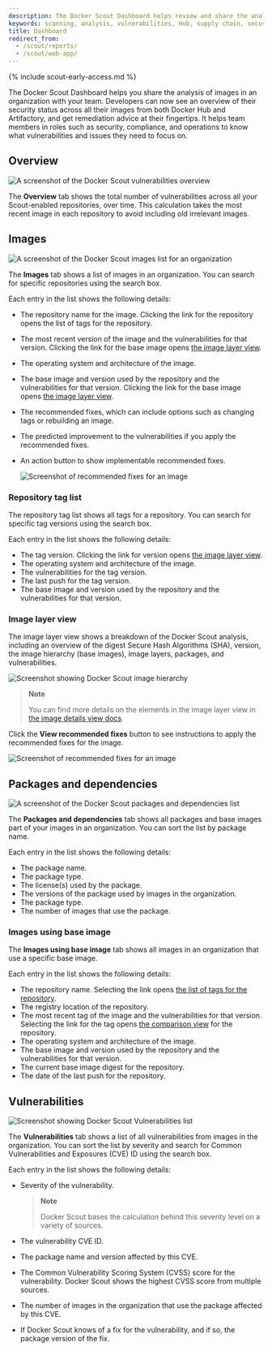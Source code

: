 ```yaml
---
description: The Docker Scout Dashboard helps review and share the analysis of images.
keywords: scanning, analysis, vulnerabilities, Hub, supply chain, security, report, reports, dashboard
title: Dashboard
redirect_from:
  - /scout/reports/
  - /scout/web-app/
---
```


{% include scout-early-access.md %}

The Docker Scout Dashboard helps you share the analysis of images in an organization with your team. Developers can now see an overview of their security status across all their images from both Docker Hub and Artifactory, and get remediation advice at their fingertips. It helps team members in roles such as security, compliance, and operations to know what vulnerabilities and issues they need to focus on.

## Overview

![A screenshot of the Docker Scout vulnerabilities overview](./images/dashboard-overview.png)

The **Overview** tab shows the total number of vulnerabilities across all your Scout-enabled repositories, over time. This calculation takes the most recent image in each repository to avoid including old irrelevant images.

## Images

![A screenshot of the Docker Scout images list for an organization](./images/dashboard-images.png)

The **Images** tab shows a list of images in an organization. You can search for specific repositories using the search box.

Each entry in the list shows the following details:

- The repository name for the image. Clicking the link for the repository opens the list of tags for the repository.
- The most recent version of the image and the vulnerabilities for that version. Clicking the link for the base image opens [the image layer view](#image-layer-view).
- The operating system and architecture of the image.
- The base image and version used by the repository and the vulnerabilities for that version. Clicking the link for the base image opens [the image layer view](#image-layer-view).
- The recommended fixes, which can include options such as changing tags or rebuilding an image.
- The predicted improvement to the vulnerabilities if you apply the recommended fixes.
- An action button to show implementable recommended fixes.

  ![Screenshot of recommended fixes for an image](./images/dashboard-suggested-fix.png)

### Repository tag list

The repository tag list shows all tags for a repository. You can search for specific tag versions using the search box.

Each entry in the list shows the following details:

- The tag version. Clicking the link for version opens [the image layer view](#image-layer-view).
- The operating system and architecture of the image.
- The vulnerabilities for the tag version.
- The last push for the tag version.
- The base image and version used by the repository and the vulnerabilities for
  that version.

### Image layer view

The image layer view shows a breakdown of the Docker Scout analysis, including
an overview of the digest Secure Hash Algorithms (SHA), version, the image hierarchy (base images), image
layers, packages, and vulnerabilities.

![Screenshot showing Docker Scout image hierarchy](./images/dashboard-hierachy.png)

> **Note**
>
> You can find more details on the elements in the image layer view in [the image details view docs](./image-details-view.md).

Click the **View recommended fixes** button to see instructions to apply the recommended fixes for the image.

![Screenshot of recommended fixes for an image](./images/dashboard-suggested-fix.png)

## Packages and dependencies

![A screenshot of the Docker Scout packages and dependencies list](./images/dashboard-pandd.png)

The **Packages and dependencies** tab shows all packages and base images part of your images in an organization. You can sort the list by package name.

Each entry in the list shows the following details:

- The package name.
- The package type.
- The license(s) used by the package.
- The versions of the package used by images in the organization.
- The package type.
- The number of images that use the package.

### Images using base image

<!-- TODO: Screenshot -->

The **Images using base image** tab shows all images in an organization that use a specific base image.

Each entry in the list shows the following details:

- The repository name. Selecting the link opens [the list of tags for the repository](#repository-tag-list).
- The registry location of the repository.
- The most recent tag of the image and the vulnerabilities for that version. Selecting the link for the tag opens [the comparison view](#comparing-two-tag-images) for the repository.
- The operating system and architecture of the image.
- The base image and version used by the repository and the vulnerabilities for that version.
- The current base image digest for the repository.
- The date of the last push for the repository.

## Vulnerabilities

![Screenshot showing Docker Scout Vulnerabilities list](./images/dashboard-vulns.png)

The **Vulnerabilities** tab shows a list of all vulnerabilities from images in the organization. You can sort the list by severity and search for Common Vulnerabilities and Exposures (CVE) ID using the search box.

Each entry in the list shows the following details:

- Severity of the vulnerability.

  > **Note**
  >
  > Docker Scout bases the calculation behind this severity level on a variety
  > of sources.

- The vulnerability CVE ID.
- The package name and version affected by this CVE.
- The Common Vulnerability Scoring System (CVSS) score for the vulnerability. Docker Scout shows the highest CVSS score from multiple sources.
- The number of images in the organization that use the package affected by this CVE.
- If Docker Scout knows of a fix for the vulnerability, and if so, the package version of the fix.
